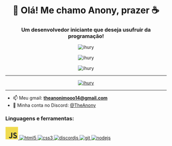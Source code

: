 <h1 align="center">👋 Olá! Me chamo Anony, prazer ☕</h1>
<h3 align="center">Um desenvolvedor iniciante que deseja usufruir da programação!</h3>

<p align="center"> <img src="https://komarev.com/ghpvc/?username=theanony&label=Profile%20views&color=0e75b6&style=flat" alt="ihury" /> </p>

<p align="center"><img align="center" src="https://github-readme-stats.vercel.app/api/top-langs?username=theanony&show_icons=true&theme=dracula&locale=en&layout=compact" alt="ihury" /></p>
<p align="center"><img align="center" src="https://github-readme-stats.vercel.app/api?username=theanony&show_icons=true&theme=dracula&locale=en" alt="ihury" /></p>

***

<p align="center"> <a href="https://github.com/ryo-ma/github-profile-trophy"><img src="https://github-profile-trophy.vercel.app/?username=theanony" alt="ihury" /></a> </p>

***

- 📫 Meu gmail: **theanonimooo14@gmail.com**
- ️💬 Minha conta no Discord: [@TheAnony](https://discord.com/users/430502315108335617/profile)

<h3 align="left">Linguagens e ferramentas:</h3>
<p align="left"> <a href="https://developer.mozilla.org/en-US/docs/Web/JavaScript" target="_blank" rel="noreferrer"> <img src="https://raw.githubusercontent.com/devicons/devicon/master/icons/javascript/javascript-original.svg" alt="javascript" width="40" height="40"/> </a> <a href="https://html.spec.whatwg.org" target="_blank" rel="noreferrer"> <img src="https://cdn.jsdelivr.net/gh/devicons/devicon/icons/html5/html5-plain-wordmark.svg" alt="html5" width="40" height="40"/> </a> <a href="https://www.w3.org/TR/css3-roadmap/" target="_blank" rel="noreferrer"> <img src="https://cdn.jsdelivr.net/gh/devicons/devicon/icons/css3/css3-plain-wordmark.svg" alt="css3" width="40" height="40"/> </a> <a href="https://discordjs.guide/#before-you-begin" target="_blank" rel="noreferrer"> <img src="https://cdn.jsdelivr.net/gh/devicons/devicon/icons/discordjs/discordjs-original.svg" alt="discordjs" width="40" height="40"/> </a> <a href="https://git-scm.com" target="_blank" rel="noreferrer"> <img src="https://cdn.jsdelivr.net/gh/devicons/devicon/icons/git/git-plain.svg" alt="git" width="40" height="40"/> </a> <a href="https://nodejs.org/pt-br" target="_blank" rel="noreferrer"> <img src="https://cdn.jsdelivr.net/gh/devicons/devicon/icons/nodejs/nodejs-original.svg" alt="nodejs" width="40" height="40"/> </a>
</p>
